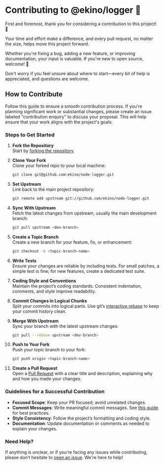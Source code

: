 # Contributing to @ekino/logger 🌟

First and foremost, thank you for considering a contribution to this project! 💖 

Your time and effort make a difference, and every pull request, no matter the size, helps move this project forward.

Whether you're fixing a bug, adding a new feature, or improving documentation, your input is valuable. If you're new to open source, welcome! 🎉 

Don't worry if you feel unsure about where to start—every bit of help is appreciated, and questions are welcome.

## How to Contribute

Follow this guide to ensure a smooth contribution process. If you're planning significant work or substantial changes, please create an issue labeled "contribution enquiry" to discuss your proposal. This will help ensure that your work aligns with the project's goals.

### Steps to Get Started

1. **Fork the Repository**  
   Start by [forking the repository](http://help.github.com/fork-a-repo/).

2. **Clone Your Fork**  
   Clone your forked repo to your local machine:
   ```bash
   git clone git@github.com:ekino/node-logger.git
   ```

3. **Set Upstream**  
   Link back to the main project repository:
   ```bash
   git remote add upstream git://github.com/ekino/node-logger.git
   ```

4. **Sync With Upstream**  
   Fetch the latest changes from upstream, usually the main development branch:
   ```bash
   git pull upstream <dev-branch>
   ```

5. **Create a Topic Branch**  
   Create a new branch for your feature, fix, or enhancement:
   ```bash
   git checkout -b <topic-branch-name>
   ```

6. **Write Tests**  
   Ensure your changes are reliable by including tests. For small patches, a simple test is fine; for new features, create a dedicated test suite.

7. **Coding Style and Conventions**  
   Maintain the project’s coding standards. Consistent indentation, comments, and style improve readability.

8. **Commit Changes in Logical Chunks**  
   Split your commits into logical parts. Use git’s [interactive rebase](https://help.github.com/articles/interactive-rebase) to keep your commit history clean.

9. **Merge With Upstream**  
   Sync your branch with the latest upstream changes:
   ```bash
   git pull --rebase upstream <dev-branch>
   ```

10. **Push to Your Fork**  
    Push your topic branch to your fork:
    ```bash
    git push origin <topic-branch-name>
    ```

11. **Create a Pull Request**  
    Open a [Pull Request](http://help.github.com/send-pull-requests/) with a clear title and description, explaining why and how you made your changes.

### Guidelines for a Successful Contribution

- **Focused Scope**: Keep your PR focused; avoid unrelated changes.
- **Commit Messages**: Write meaningful commit messages. See [this guide](http://tbaggery.com/2008/04/19/a-note-about-git-commit-messages.html) for best practices.
- **Style Consistency**: Follow the project’s formatting and coding style.
- **Documentation**: Update documentation or comments as needed to explain your changes.

### Need Help?

If anything is unclear, or if you're facing any issues while contributing, please don’t hesitate to [open an issue](https://github.com/ekino/node-logger/issues/new/choose). We're here to help!